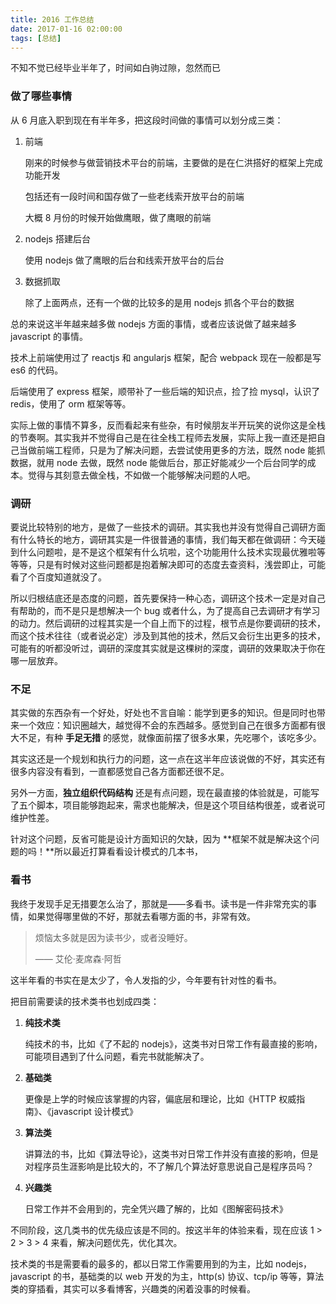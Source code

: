 ```yaml
---
title: 2016 工作总结
date: 2017-01-16 02:00:00
tags: [总结]
---
```


不知不觉已经毕业半年了，时间如白驹过隙，忽然而已

<!-- more -->

### 做了哪些事情

从 6 月底入职到现在有半年多，把这段时间做的事情可以划分成三类：

1. 前端

   刚来的时候参与做营销技术平台的前端，主要做的是在仁洪搭好的框架上完成功能开发

   包括还有一段时间和国存做了一些老线索开放平台的前端

   大概 8 月份的时候开始做鹰眼，做了鹰眼的前端

2. nodejs 搭建后台

   使用 nodejs 做了鹰眼的后台和线索开放平台的后台

3. 数据抓取

   除了上面两点，还有一个做的比较多的是用 nodejs 抓各个平台的数据

总的来说这半年越来越多做 nodejs 方面的事情，或者应该说做了越来越多 javascript 的事情。

技术上前端使用过了 reactjs 和 angularjs 框架，配合 webpack 现在一般都是写 es6 的代码。

后端使用了 express 框架，顺带补了一些后端的知识点，捡了捡 mysql，认识了 redis，使用了 orm 框架等等。

实际上做的事情不算多，反而看起来有些杂，有时候朋友半开玩笑的说你这是全栈的节奏啊。其实我并不觉得自己是在往全栈工程师去发展，实际上我一直还是把自己当做前端工程师，只是为了解决问题，去尝试使用更多的方法，既然 node 能抓数据，就用 node 去做，既然 node 能做后台，那正好能减少一个后台同学的成本。觉得与其刻意去做全栈，不如做一个能够解决问题的人吧。

### 调研

要说比较特别的地方，是做了一些技术的调研。其实我也并没有觉得自己调研方面有什么特长的地方，调研其实是一件很普通的事情，我们每天都在做调研：今天碰到什么问题啦，是不是这个框架有什么坑啦，这个功能用什么技术实现最优雅啦等等等，只是有时候对这些问题都是抱着解决即可的态度去查资料，浅尝即止，可能看了个百度知道就没了。

所以归根结底还是态度的问题，首先要保持一种心态，调研这个技术一定是对自己有帮助的，而不是只是想解决一个 bug 或者什么，为了提高自己去调研才有学习的动力。然后调研的过程其实是一个自上而下的过程，根节点是你要调研的技术， 而这个技术往往（或者说必定）涉及到其他的技术，然后又会衍生出更多的技术，可能有的听都没听过，调研的深度其实就是这棵树的深度，调研的效果取决于你在哪一层放弃。

### 不足

其实做的东西杂有一个好处，好处也不言自喻：能学到更多的知识。但是同时也带来一个效应：知识圈越大，越觉得不会的东西越多。感觉到自己在很多方面都有很大不足，有种 **手足无措** 的感觉，就像面前摆了很多水果，先吃哪个，该吃多少。

其实这还是一个规划和执行力的问题，这一点在这半年应该说做的不好，其实还有很多内容没有看到，一直都感觉自己各方面都还很不足。

另外一方面，**独立组织代码结构** 还是有点问题，现在最直接的体验就是，可能写了五个脚本，项目能够跑起来，需求也能解决，但是这个项目结构很差，或者说可维护性差。

针对这个问题，反省可能是设计方面知识的欠缺，因为 **框架不就是解决这个问题的吗！**所以最近打算看看设计模式的几本书，

### 看书

我终于发现手足无措要怎么治了，那就是——多看书。读书是一件非常充实的事情，如果觉得哪里做的不好，那就去看哪方面的书，非常有效。

> 烦恼太多就是因为读书少，或者没睡好。
>
> —— 艾伦·麦席森·阿哲

这半年看的书实在是太少了，令人发指的少，今年要有针对性的看书。

把目前需要读的技术类书也划成四类：

1. **纯技术类**

   纯技术的书，比如《了不起的 nodejs》，这类书对日常工作有最直接的影响，可能项目遇到了什么问题，看完书就能解决了。

2. **基础类**

   更像是上学的时候应该掌握的内容，偏底层和理论，比如《HTTP 权威指南》、《javascript 设计模式》

3. **算法类**

   讲算法的书，比如《算法导论》，这类书对日常工作并没有直接的影响，但是对程序员生涯影响是比较大的，不了解几个算法好意思说自己是程序员吗？

4. **兴趣类**

   日常工作并不会用到的，完全凭兴趣了解的，比如《图解密码技术》

不同阶段，这几类书的优先级应该是不同的。按这半年的体验来看，现在应该 1 > 2 > 3 > 4 来看，解决问题优先，优化其次。

技术类的书是需要看的最多的，都以日常工作需要用到的为主，比如 nodejs，javascript 的书，基础类的以 web 开发的为主，http(s) 协议、tcp/ip 等等，算法类的穿插看，其实可以多看博客，兴趣类的闲着没事的时候看。